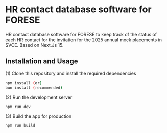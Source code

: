 
# HR contact database software for FORESE

HR contact database software for FORESE to keep track of the status of each HR contact for the invitation for the 2025 annual mock placements in SVCE. Based on Next.Js 15.


## Installation and Usage

(1) Clone this repository and install the required dependencies

```bash
npm install (or)
bun install (recommended)
```
(2) Run the development server

```bash
npm run dev
```

(3) Build the app for production

```bash
npm run build
```

